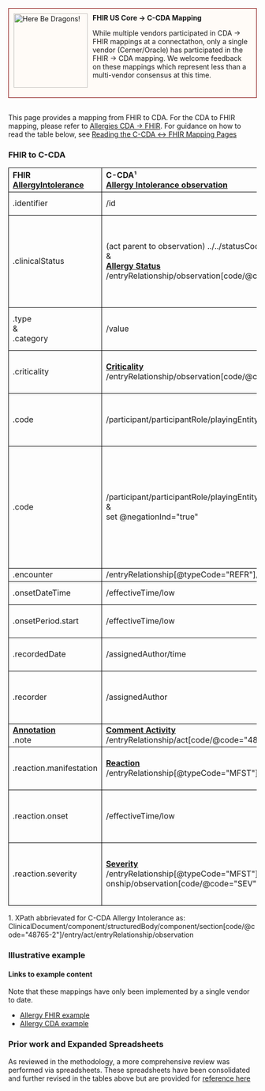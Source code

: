 <style>
td, th {
   border: 1px solid black!important;
   max-width:500px;
}
</style>

<div style="border: 1px solid maroon; padding: 10px; background-color: #fffbf7; min-height: 160px;">
  <img src="assets/images/dragon.png" width="150" style="float:left; mix-blend-mode: multiply; margin-right: 10px;" title="Here Be Dragons!" height="150">
  <b>FHIR US Core → C-CDA Mapping</b>
  <p class="warning">
    While multiple vendors participated in CDA → FHIR mappings at a connectathon, only a single vendor (Cerner/Oracle) has participated in the FHIR → CDA mapping. We welcome feedback on these mappings which represent less than a multi-vendor consensus at this time.
  </p>
</div>
<br/>

This page provides a mapping from FHIR to CDA. For the CDA to FHIR mapping, please refer to [Allergies CDA → FHIR](./CF-allergies.html). For guidance on how to read the table below, see [Reading the C-CDA ↔ FHIR Mapping Pages](./mappingGuidance.html)

### FHIR to C-CDA

|FHIR<br/>[AllergyIntolerance](http://hl7.org/fhir/us/core/StructureDefinition-us-core-allergyintolerance.html#profile)|C-CDA¹<br/>[Allergy Intolerance observation](https://hl7.org/cda/us/ccda/2024Jan/StructureDefinition-AllergyIntoleranceObservation.html)|Transform Steps|
|:----|:----|:----|
|.identifier|/id|[CDA id ↔ FHIR identifier](mappingGuidance.html#cda-id--fhir-identifier)|
|.clinicalStatus|(act parent to observation) ../../statusCode <br/>&<br />**[Allergy Status](https://hl7.org/cda/us/ccda/2024Jan/StructureDefinition-AllergyStatusObservation.html)**<br/>/entryRelationship/observation[code/@code="33999-4"]/value|[FHIR clinicalStatus → CDA Allergy Status Observation value](./ConceptMap-FC-AllergyStatus.html)<br/>For more information on how status is managed in Allergy Concern Act wrapper, refer to [C-CDA guidance, see 5.2.7.1](https://www.hl7.org/implement/standards/product_brief.cfm?product_id=447)|
|.type<br/>&<br/>.category|/value|[FHIR type → CDA value](ConceptMap-FC-AllergyIntoleranceType.html)<br/>[FHIR category → CDA value](ConceptMap-FC-AllergyIntoleranceCategory.html)|
|.criticality|**[Criticality](https://hl7.org/cda/us/ccda/2024Jan/StructureDefinition-CriticalityObservation.html)**<br/>/entryRelationship/observation[code/@code="82606-5"]/value|[CDA coding ↔ FHIR CodeableConcept](mappingGuidance.html#cda-coding--fhir-codeableconcept)<br/>[FHIR criticality → CDA Criticality value](ConceptMap-FC-Criticality.html)|
|.code|/participant/participantRole/playingEntity/code|**Constraint**: When FHIR concept is not a negated concept<br/>[CDA coding ↔ FHIR CodeableConcept](mappingGuidance.html#cda-coding--fhir-codeableconcept)|
|.code|/participant/participantRole/playingEntity/code or /value<br/>&<br/>set @negationInd="true"|**Constraint**: When FHIR concept represents general negated concept (e.g. no known allergy)<br/>[FHIR code → CDA No Known Allergy](ConceptMap-FC-NoKnownAllergies.html)<br/>In case where a specific refutation is coded (no latex allergy), use text or a mapped concept.|
|.encounter|/entryRelationship[@typeCode="REFR"]/act/id||
|.onsetDateTime|/effectiveTime/low|[CDA ↔ FHIR Time/Dates](mappingGuidance.html#cda--fhir-timedates)|
|.onsetPeriod.start|/effectiveTime/low|effectiveTime/high should not be mapped from onsetPeriod|
|.recordedDate|/assignedAuthor/time|These are not necessarily the same author|
|.recorder|/assignedAuthor|[CDA ↔ FHIR Provenance](mappingGuidance.html#cda--fhir-provenance)<br/>Time and author are not necessarily the same|
|**[Annotation](https://hl7.org/fhir/datatypes.html#Annotation)**<br/>.note|**[Comment Activity](https://hl7.org/cda/us/ccda/2024Jan/StructureDefinition-CommentActivity.html)**<br/>/entryRelationship/act[code/@code="48767-8"]/text||
|.reaction.manifestation|**[Reaction](https://hl7.org/cda/us/ccda/2024Jan/StructureDefinition-ReactionObservation.html)**<br/>/entryRelationship[@typeCode="MFST"]/observation/value|Both use SNOMED clinical findings with minor valueSet definition differences
|.reaction.onset|/effectiveTime/low|Constraint: This should only be used in event that AlleryIntolerance.onset was not available|
|.reaction.severity|**[Severity](https://hl7.org/cda/us/ccda/2024Jan/StructureDefinition-SeverityObservation.html)**<br/>/entryRelationship[@typeCode="MFST"]/observation/entryRelationship/observation[code/@code="SEV"]/value|[FHIR severity → CDA severity value ](ConceptMap-FC-Criticality.html)<br/>This should be nested in CDA within the respective allergic reaction observation|

1\. XPath abbrievated for C-CDA Allergy Intolerance as: <br/> ClinicalDocument/component/structuredBody/component/section[code/@code="48765-2"]/entry/act/entryRelationship/observation

### Illustrative example

#### Links to example content

Note that these mappings have only been implemented by a single vendor to date. 
* [Allergy FHIR example](./AllergyIntolerance-FC-allergy.html)
* [Allergy CDA example](./Binary-FC-allergy.html)

### Prior work and Expanded Spreadsheets

As reviewed in the methodology, a more comprehensive review was performed via spreadsheets. These spreadsheets have been consolidated and further revised in the tables above but are provided for [reference here](https://github.com/HL7/ccda-on-fhir/blob/master/mappings/FC/FHIR-CCDA%20Allergy.csv) 
